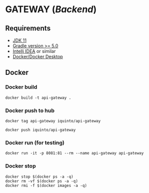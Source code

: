 # GATEWAY (<i>Backend</i>)


## Requirements
* [JDK 11](https://www.oracle.com/es/java/technologies/javase/jdk11-archive-downloads.html)
* [Gradle version >= 5.0](https://docs.gradle.org/current/userguide/compatibility.html)
* [Intellj IDEA](https://www.jetbrains.com/idea/) or similar
* [Docker/Docker Desktop](https://www.docker.com/)


## Docker
### Docker build 
```
docker build -t api-gateway .
```

### Docker push to  hub 
```
docker tag api-gateway iquinto/api-gateway
```

```
docker push iquinto/api-gateway
```

### Docker run (for testing)
```
docker run -it -p 8081:81 --rm --name api-gateway api-gateway
```


### Docker stop
```
docker stop $(docker ps -a -q)
docker rm -vf $(docker ps -a -q)
docker rmi -f $(docker images -a -q) 

```


